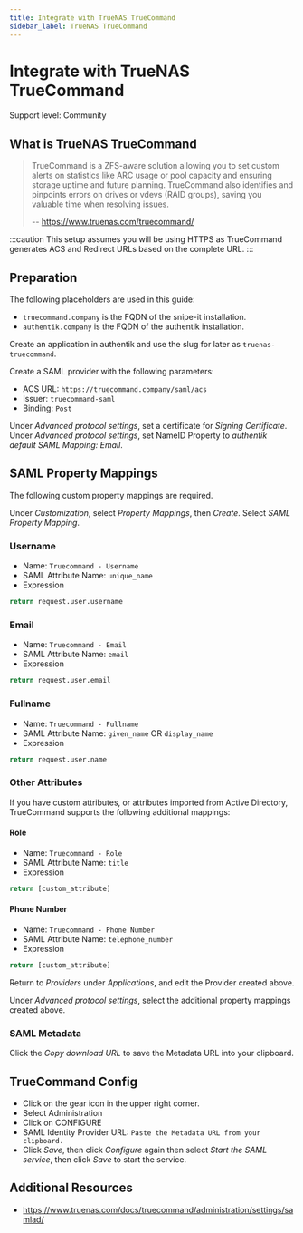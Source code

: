 ```yaml
---
title: Integrate with TrueNAS TrueCommand
sidebar_label: TrueNAS TrueCommand
---
```


# Integrate with TrueNAS TrueCommand

<span class="badge badge--secondary">Support level: Community</span>

## What is TrueNAS TrueCommand

> TrueCommand is a ZFS-aware solution allowing you to set custom alerts on statistics like ARC usage or pool capacity and ensuring storage uptime and future planning. TrueCommand also identifies and pinpoints errors on drives or vdevs (RAID groups), saving you valuable time when resolving issues.
>
> -- https://www.truenas.com/truecommand/

:::caution
This setup assumes you will be using HTTPS as TrueCommand generates ACS and Redirect URLs based on the complete URL.
:::

## Preparation

The following placeholders are used in this guide:

- `truecommand.company` is the FQDN of the snipe-it installation.
- `authentik.company` is the FQDN of the authentik installation.

Create an application in authentik and use the slug for later as `truenas-truecommand`.

Create a SAML provider with the following parameters:

- ACS URL: `https://truecommand.company/saml/acs`
- Issuer: `truecommand-saml`
- Binding: `Post`

Under _Advanced protocol settings_, set a certificate for _Signing Certificate_.
Under _Advanced protocol settings_, set NameID Property to _authentik default SAML Mapping: Email_.

## SAML Property Mappings

The following custom property mappings are required.

Under _Customization_, select _Property Mappings_, then _Create_. Select _SAML Property Mapping_.

### Username

- Name: `Truecommand - Username`
- SAML Attribute Name: `unique_name`
- Expression

```python
return request.user.username
```

### Email

- Name: `Truecommand - Email`
- SAML Attribute Name: `email`
- Expression

```python
return request.user.email
```

### Fullname

- Name: `Truecommand - Fullname`
- SAML Attribute Name: `given_name` OR `display_name`
- Expression

```python
return request.user.name
```

### Other Attributes

If you have custom attributes, or attributes imported from Active Directory, TrueCommand supports the following additional mappings:

#### Role

- Name: `Truecommand - Role`
- SAML Attribute Name: `title`
- Expression

```python
return [custom_attribute]
```

#### Phone Number

- Name: `Truecommand - Phone Number`
- SAML Attribute Name: `telephone_number`
- Expression

```python
return [custom_attribute]
```

Return to _Providers_ under _Applications_, and edit the Provider created above.

Under _Advanced protocol settings_, select the additional property mappings created above.

### SAML Metadata

Click the _Copy download URL_ to save the Metadata URL into your clipboard.

## TrueCommand Config

- Click on the gear icon in the upper right corner.
- Select Administration
- Click on CONFIGURE
- SAML Identity Provider URL: `Paste the Metadata URL from your clipboard.`
- Click _Save_, then click _Configure_ again then select _Start the SAML service_, then click _Save_ to start the service.

## Additional Resources

- https://www.truenas.com/docs/truecommand/administration/settings/samlad/
